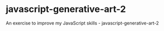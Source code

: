 # javascript-generative-art-2
An exercise to improve my JavaScript skills - javascript-generative-art-2
